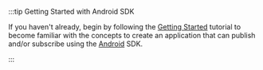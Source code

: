 :::tip Getting Started with Android SDK

If you haven't already, begin by following the [Getting Started](/millicast/client-sdks/android/android-getting-started-with-subscribing.md) tutorial to become familiar with the concepts to create an application that can publish and/or subscribe using the [Android](/millicast/client-sdks/android/index.mdx) SDK.

:::
